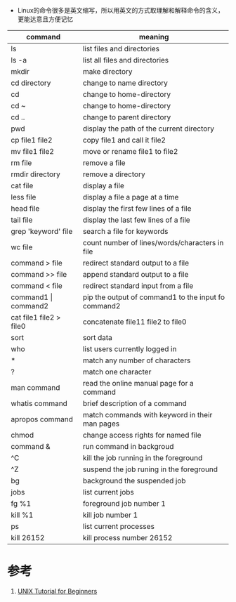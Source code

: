 - Linux的命令很多是英文缩写，所以用英文的方式取理解和解释命令的含义，更能达意且方便记忆

command  |  meaning
-------- | ------- 
ls |  list files and directories
ls -a | list all files and directories
mkdir | make directory
cd directory | change to name directory
cd | change to home-directory
cd ~ | change to home-directory
cd .. | change to parent directory
pwd | display the path of the current directory
cp file1 file2 | copy file1 and call it file2
mv file1 file2 | move or rename file1 to file2
rm file | remove a file
rmdir directory | remove a directory
cat file | display a file
less file | display a file a page at a time
head file | display the first few lines of a file
tail file | display the last few lines of a file
grep 'keyword' file | search a file for keywords
wc file | count number of lines/words/characters in file
command > file | redirect standard output to a file
command >> file | append standard output to a file
command < file | redirect standard input from a file
command1 \| command2 |pip the output of command1 to the input fo command2
cat file1 file2 > file0 | concatenate file11 file2 to file0
sort | sort data
who | list users currently logged in
* | match any number of characters
? | match one character
man command | read the online manual page for a command
whatis command | brief description of a command
apropos command | match commands with keyword in their man pages
chmod | change access rights for named file
command & | run command in backgroud
^C | kill the job running in the foreground
^Z | suspend the job runing in the foreground
bg | background the suspended job
jobs | list current jobs
fg %1 | foreground job number 1
kill %1 | kill job number 1
ps | list current processes
kill 26152 | kill process number 26152

# 参考
1. [UNIX Tutorial for Beginners](http://www.ee.surrey.ac.uk/Teaching/Unix/)